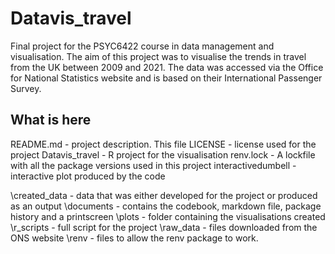 # Datavis_travel
Final project for the PSYC6422 course in data management and visualisation.
The aim of this project was to visualise the trends in travel from the UK between 2009 and 2021. 
The data was accessed via the Office for National Statistics website and is based on their International Passenger Survey.

## What is here
README.md - project description. This file
LICENSE - license used for the project
Datavis_travel - R project for the visualisation 
renv.lock - A lockfile with all the package versions used in this project
interactivedumbell - interactive plot produced by the code 

\created_data - data that was either developed for the project or produced as an output
\documents - contains the codebook, markdown file, package history and a printscreen
\plots - folder containing the visualisations created
\r_scripts - full script for the project
\raw_data - files downloaded from the ONS website
\renv - files to allow the renv package to work. 
